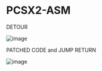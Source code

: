 # PCSX2-ASM

DETOUR

![image](https://user-images.githubusercontent.com/80198020/130394232-b1a44a46-57db-43f1-8ad7-0eb73cdedc5b.png)

PATCHED CODE and JUMP RETURN

![image](https://user-images.githubusercontent.com/80198020/130394289-bdb7454e-b8f7-439c-933a-2257a961a4b2.png)


